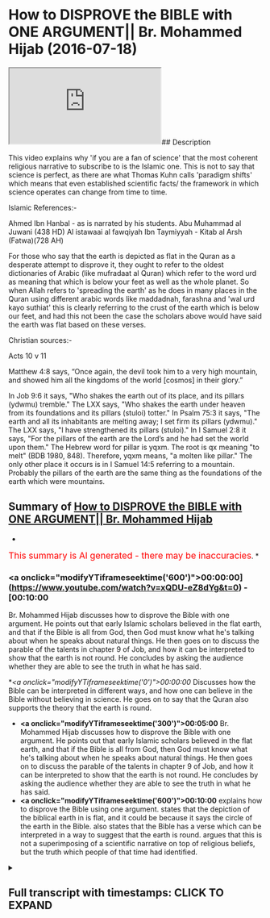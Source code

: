 # How to DISPROVE the BIBLE with ONE ARGUMENT|| Br. Mohammed Hijab (2016-07-18)

<iframe loading='lazy' src='https://www.youtube.com/embed/xQDU-eZ8dYg'></iframe>## Description

This video explains why 'if you are a fan of science' that the most coherent religious narrative to subscribe to is the Islamic one. This is not to say that science is perfect, as there are what Thomas Kuhn calls 'paradigm shifts' which means that even established scientific facts/ the framework in which science operates can change from time to time.

Islamic References:-

Ahmed Ibn Hanbal  - as is narrated by his students. 
 Abu Muhammad al Juwani (438 HD) Al istawaai al fawqiyah 
Ibn Taymiyyah - Kitab al Arsh (Fatwa)(728 AH)

For those who say that the earth is depicted as flat in the Quran as a desperate attempt to disprove it, they ought to refer to the oldest dictionaries of Arabic (like mufradaat al Quran) which refer to the word urd as meaning that which is below your feet as well as the whole planet. So when Allah refers to 'spreading the earth' as he does in many places in the Quran using different arabic words like maddadnah, farashna and 'wal urd kayo suthiat' this is clearly referring to the crust of the earth which is below our feet, and had this not been the case the scholars above would have said the earth was flat based on these verses. 

Christian sources:- 

Acts 10 v 11 

Matthew 4:8 says, “Once again, the devil took him to a very high mountain, and showed him all the kingdoms of the world [cosmos] in their glory.”

In Job 9:6 it says, "Who shakes the earth out of its place, and its pillars (ydwmu) tremble." The LXX says, "Who shakes the earth under heaven from its foundations and its pillars (stuloi) totter." In Psalm 75:3 it says, "The earth and all its inhabitants are melting away; I set firm its pillars (ydwmu)." The LXX says, "I have strengthened its pillars (stuloi)." In I Samuel 2:8 it says, "For the pillars of the earth are the Lord’s and he had set the world upon them." The Hebrew word for pillar is yqxm. The root is qx meaning "to melt" (BDB 1980, 848). Therefore, yqxm means, "a molten like pillar." The only other place it occurs is in I Samuel 14:5 referring to a mountain. Probably the pillars of the earth are the same thing as the foundations of the earth which were mountains.

## Summary of [How to DISPROVE the BIBLE with ONE ARGUMENT|| Br. Mohammed Hijab](https://www.youtube.com/watch?v=xQDU-eZ8dYg)


*

<span style="color:red; font-size:125%">This summary is AI generated - there may be inaccuracies</span>. [](/)*

### <a onclick=\"modifyYTiframeseektime('600')\">00:00:00](https://www.youtube.com/watch?v=xQDU-eZ8dYg&t=0) - [00:10:00</a>

 Br. Mohammed Hijab discusses how to disprove the Bible with one argument. He points out that early Islamic scholars believed in the flat earth, and that if the Bible is all from God, then God must know what he's talking about when he speaks about natural things. He then goes on to discuss the parable of the talents in chapter 9 of Job, and how it can be interpreted to show that the earth is not round. He concludes by asking the audience whether they are able to see the truth in what he has said.

**<a onclick=\"modifyYTiframeseektime('0')\">00:00:00</a>* Discusses how the Bible can be interpreted in different ways, and how one can believe in the Bible without believing in science. He goes on to say that the Quran also supports the theory that the earth is round.
* **<a onclick=\"modifyYTiframeseektime('300')\">00:05:00</a>**  Br. Mohammed Hijab discusses how to disprove the Bible with one argument. He points out that early Islamic scholars believed in the flat earth, and that if the Bible is all from God, then God must know what he's talking about when he speaks about natural things. He then goes on to discuss the parable of the talents in chapter 9 of Job, and how it can be interpreted to show that the earth is not round. He concludes by asking the audience whether they are able to see the truth in what he has said.
* **<a onclick=\"modifyYTiframeseektime('600')\">00:10:00</a>** explains how to disprove the Bible using one argument.  states that the depiction of the biblical earth in is flat, and it could be because it says the circle of the earth in the Bible.  also states that the Bible has a verse which can be interpreted in a way to suggest that the earth is round.  argues that this is not a superimposing of a scientific narrative on top of religious beliefs, but the truth which people of that time had identified.

<details><summary><h2>Full transcript with timestamps: CLICK TO EXPAND</h2></summary>

<a onclick="modifyYTiframeseektime('0)')">0:00:00 and adidas fee so he also daddy what do<\/a>
<a onclick="modifyYTiframeseektime('6)')">0:00:06 I either would you me I thought that's<\/a>
<a onclick="modifyYTiframeseektime('12)')">0:00:12 just I'd you know I was just saying to<\/a>
<a onclick="modifyYTiframeseektime('13)')">0:00:13 you what should ever get more time<\/a>
<a onclick="modifyYTiframeseektime('15)')">0:00:15 Jackie Chan just your first episode new<\/a>
<a onclick="modifyYTiframeseektime('21)')">0:00:21 car basically was that well will sent<\/a>
<a onclick="modifyYTiframeseektime('23)')">0:00:23 you as I do respect I do respect for you<\/a>
<a onclick="modifyYTiframeseektime('26)')">0:00:26 guys a colorful your Christians and your<\/a>
<a onclick="modifyYTiframeseektime('28)')">0:00:28 literalists and you believe in the Bible<\/a>
<a onclick="modifyYTiframeseektime('29)')">0:00:29 as is and you know why I respect that I<\/a>
<a onclick="modifyYTiframeseektime('31)')">0:00:31 do really respect that because in the<\/a>
<a onclick="modifyYTiframeseektime('35)')">0:00:35 West that we've had this kind of<\/a>
<a onclick="modifyYTiframeseektime('36)')">0:00:36 revolution Enlightenment period and<\/a>
<a onclick="modifyYTiframeseektime('37)')">0:00:37 scientific revolution dust relation all<\/a>
<a onclick="modifyYTiframeseektime('39)')">0:00:39 these different things have led people<\/a>
<a onclick="modifyYTiframeseektime('42)')">0:00:42 to insert interpreting the Bible which<\/a>
<a onclick="modifyYTiframeseektime('43)')">0:00:43 in a way which doesn't fit the classic<\/a>
<a onclick="modifyYTiframeseektime('45)')">0:00:45 works of Jesus which is actually for it<\/a>
<a onclick="modifyYTiframeseektime('47)')">0:00:47 is not in line with you know the the<\/a>
<a onclick="modifyYTiframeseektime('51)')">0:00:51 actual way that people we should<\/a>
<a onclick="modifyYTiframeseektime('52)')">0:00:52 interpret in a pot and the truth can't<\/a>
<a onclick="modifyYTiframeseektime('54)')">0:00:54 change can it so if you believe in the<\/a>
<a onclick="modifyYTiframeseektime('56)')">0:00:56 Bible you believe in the Bible<\/a>
<a onclick="modifyYTiframeseektime('58)')">0:00:58 yeah yeah you believe in it the Bible in<\/a>
<a onclick="modifyYTiframeseektime('60)')">0:01:00 a way which is straightforward the text<\/a>
<a onclick="modifyYTiframeseektime('64)')">0:01:04 speaks for itself<\/a>
<a onclick="modifyYTiframeseektime('64)')">0:01:04 is from God right yeah alright so while<\/a>
<a onclick="modifyYTiframeseektime('68)')">0:01:08 we're speaking Jim about and I hopefully<\/a>
<a onclick="modifyYTiframeseektime('70)')">0:01:10 get you involved I know you're<\/a>
<a onclick="modifyYTiframeseektime('71)')">0:01:11 interesting person to speak to and you<\/a>
<a onclick="modifyYTiframeseektime('74)')">0:01:14 gonna bid like mine a general I like to<\/a>
<a onclick="modifyYTiframeseektime('75)')">0:01:15 bid thank you Sheikh how do you shave me<\/a>
<a onclick="modifyYTiframeseektime('78)')">0:01:18 like this quite nice<\/a>
<a onclick="modifyYTiframeseektime('82)')">0:01:22 seriously we have a lot of the vapors<\/a>
<a onclick="modifyYTiframeseektime('84)')">0:01:24 I'm a discussion person I'm taking one<\/a>
<a onclick="modifyYTiframeseektime('86)')">0:01:26 too I mean Jesus so what we're saying<\/a>
<a onclick="modifyYTiframeseektime('88)')">0:01:28 was really the point I was going to make<\/a>
<a onclick="modifyYTiframeseektime('91)')">0:01:31 was just one way I'm not saying that<\/a>
<a onclick="modifyYTiframeseektime('93)')">0:01:33 science just as a disclaimer as a caveat<\/a>
<a onclick="modifyYTiframeseektime('95)')">0:01:35 I'm not saying that science is the<\/a>
<a onclick="modifyYTiframeseektime('98)')">0:01:38 measuring stick by which influent off' i<\/a>
<a onclick="modifyYTiframeseektime('101)')">0:01:41 whether religion is true or not true it<\/a>
<a onclick="modifyYTiframeseektime('104)')">0:01:44 in an in a complete sense i think that<\/a>
<a onclick="modifyYTiframeseektime('106)')">0:01:46 would be an extreme case and the reason<\/a>
<a onclick="modifyYTiframeseektime('108)')">0:01:48 why that is is because i believe that<\/a>
<a onclick="modifyYTiframeseektime('110)')">0:01:50 science goes true can come here this<\/a>
<a onclick="modifyYTiframeseektime('112)')">0:01:52 guy's my man and i believe that science<\/a>
<a onclick="modifyYTiframeseektime('117)')">0:01:57 can have way what thomas kuhn called you<\/a>
<a onclick="modifyYTiframeseektime('119)')">0:01:59 know Thomas Kuhn is the philosopher of<\/a>
<a onclick="modifyYTiframeseektime('121)')">0:02:01 science he said science can have like<\/a>
<a onclick="modifyYTiframeseektime('123)')">0:02:03 paradigm shifts I've said that I think<\/a>
<a onclick="modifyYTiframeseektime('126)')">0:02:06 that there are some rudimentary facts of<\/a>
<a onclick="modifyYTiframeseektime('128)')">0:02:08 science that we can all agree to and one<\/a>
<a onclick="modifyYTiframeseektime('131)')">0:02:11 of the things that I think is quite<\/a>
<a onclick="modifyYTiframeseektime('132)')">0:02:12 rudimentary is the shape of die would<\/a>
<a onclick="modifyYTiframeseektime('136)')">0:02:16 you agree with me that the shape of the<\/a>
<a onclick="modifyYTiframeseektime('138)')">0:02:18 earth is round<\/a>
<a onclick="modifyYTiframeseektime('140)')">0:02:20 you said to be a drunk are you sad about<\/a>
<a onclick="modifyYTiframeseektime('143)')">0:02:23 yes that's fine because I was asking<\/a>
<a onclick="modifyYTiframeseektime('148)')">0:02:28 this money because I was actually in 2%<\/a>
<a onclick="modifyYTiframeseektime('152)')">0:02:32 air and asked them how old is the<\/a>
<a onclick="modifyYTiframeseektime('155)')">0:02:35 universe they replied by saying six<\/a>
<a onclick="modifyYTiframeseektime('158)')">0:02:38 thousand years old is that correct yeah<\/a>
<a onclick="modifyYTiframeseektime('160)')">0:02:40 you believe the successor I'm not<\/a>
<a onclick="modifyYTiframeseektime('162)')">0:02:42 entirely 100% asylum I will research<\/a>
<a onclick="modifyYTiframeseektime('165)')">0:02:45 everything oh yeah I lost my current<\/a>
<a onclick="modifyYTiframeseektime('168)')">0:02:48 stance which is a bactrim other way<\/a>
<a onclick="modifyYTiframeseektime('169)')">0:02:49 would you do anyone sense like you do<\/a>
<a onclick="modifyYTiframeseektime('171)')">0:02:51 what she goes to school like you need<\/a>
<a onclick="modifyYTiframeseektime('173)')">0:02:53 something yeah I go second I don't go<\/a>
<a onclick="modifyYTiframeseektime('178)')">0:02:58 second to school unless you see that<\/a>
<a onclick="modifyYTiframeseektime('180)')">0:03:00 young yeah yeah asking this ahead kind<\/a>
<a onclick="modifyYTiframeseektime('184)')">0:03:04 of me has for yourself you said that<\/a>
<a onclick="modifyYTiframeseektime('188)')">0:03:08 would you say that be the university<\/a>
<a onclick="modifyYTiframeseektime('190)')">0:03:10 colleges oh maybe I don't know<\/a>
<a onclick="modifyYTiframeseektime('193)')">0:03:13 constantly make this money so that this<\/a>
<a onclick="modifyYTiframeseektime('196)')">0:03:16 wrong person on the Bible that indicates<\/a>
<a onclick="modifyYTiframeseektime('200)')">0:03:20 the fact that the earth is flat if you<\/a>
<a onclick="modifyYTiframeseektime('205)')">0:03:25 look at the book of Job chapter number<\/a>
<a onclick="modifyYTiframeseektime('207)')">0:03:27 nine verse number six it says the<\/a>
<a onclick="modifyYTiframeseektime('210)')">0:03:30 answers only flap way can be shaken out<\/a>
<a onclick="modifyYTiframeseektime('213)')">0:03:33 of this pillage so the earth has pillars<\/a>
<a onclick="modifyYTiframeseektime('214)')">0:03:34 the depiction of the public worth is<\/a>
<a onclick="modifyYTiframeseektime('216)')">0:03:36 that it's flat and it has penis like a<\/a>
<a onclick="modifyYTiframeseektime('218)')">0:03:38 table all right in the book of Matthew<\/a>
<a onclick="modifyYTiframeseektime('222)')">0:03:42 chapter number 8 that's number 4 as you<\/a>
<a onclick="modifyYTiframeseektime('223)')">0:03:43 very well know Jesus was taken to the<\/a>
<a onclick="modifyYTiframeseektime('226)')">0:03:46 higher the top of a very high mountain<\/a>
<a onclick="modifyYTiframeseektime('228)')">0:03:48 and I said that he saw all the kingdoms<\/a>
<a onclick="modifyYTiframeseektime('230)')">0:03:50 of yes<\/a>
<a onclick="modifyYTiframeseektime('230)')">0:03:50 that must be the earth is flat<\/a>
<a onclick="modifyYTiframeseektime('234)')">0:03:54 is there anything yeah because surely on<\/a>
<a onclick="modifyYTiframeseektime('237)')">0:03:57 the other side if you look at for<\/a>
<a onclick="modifyYTiframeseektime('239)')">0:03:59 example at the Book of Psalms chapter on<\/a>
<a onclick="modifyYTiframeseektime('241)')">0:04:01 with a 73 sorry chaps from 75 bus number<\/a>
<a onclick="modifyYTiframeseektime('245)')">0:04:05 three once again talks about the earth<\/a>
<a onclick="modifyYTiframeseektime('248)')">0:04:08 being flat and having pillars well you<\/a>
<a onclick="modifyYTiframeseektime('250)')">0:04:10 look at the book of Acts chapter number<\/a>
<a onclick="modifyYTiframeseektime('252)')">0:04:12 10 verse number 11 he talks about a big<\/a>
<a onclick="modifyYTiframeseektime('254)')">0:04:14 shoot comin appeal was talking it in a<\/a>
<a onclick="modifyYTiframeseektime('256)')">0:04:16 big sheet comes from the sky and it<\/a>
<a onclick="modifyYTiframeseektime('258)')">0:04:18 covers all four corners of the earth so<\/a>
<a onclick="modifyYTiframeseektime('260)')">0:04:20 it's very clear here that the biblical<\/a>
<a onclick="modifyYTiframeseektime('261)')">0:04:21 depiction of the earth is a flower now<\/a>
<a onclick="modifyYTiframeseektime('263)')">0:04:23 in the Quran it says in Chapter number<\/a>
<a onclick="modifyYTiframeseektime('265)')">0:04:25 39 verse number five you cope with<\/a>
<a onclick="modifyYTiframeseektime('268)')">0:04:28 Leyland's enough we called on the hala<\/a>
<a onclick="modifyYTiframeseektime('270)')">0:04:30 Lane what's up her Shamsul tamo-guna<\/a>
<a onclick="modifyYTiframeseektime('272)')">0:04:32 edge it in the edge any Muslim map so<\/a>
<a onclick="modifyYTiframeseektime('275)')">0:04:35 the scholars of exegesis of the past<\/a>
<a onclick="modifyYTiframeseektime('278)')">0:04:38 scholars I interpret the pride of the<\/a>
<a onclick="modifyYTiframeseektime('280)')">0:04:40 past they said that this verse makes it<\/a>
<a onclick="modifyYTiframeseektime('283)')">0:04:43 very clear that the earth is going round<\/a>
<a onclick="modifyYTiframeseektime('285)')">0:04:45 is must be round because this was tack<\/a>
<a onclick="modifyYTiframeseektime('289)')">0:04:49 we go will in this verse and therefore a<\/a>
<a onclick="modifyYTiframeseektime('295)')">0:04:55 middle hammer is one of the few died in<\/a>
<a onclick="modifyYTiframeseektime('297)')">0:04:57 2.1 haben team here's another one who's<\/a>
<a onclick="modifyYTiframeseektime('299)')">0:04:59 accorded mount issue even has it was the<\/a>
<a onclick="modifyYTiframeseektime('301)')">0:05:01 third one adjoining enforcement is<\/a>
<a onclick="modifyYTiframeseektime('304)')">0:05:04 welcome other scholars second that said<\/a>
<a onclick="modifyYTiframeseektime('305)')">0:05:05 before time what a full time that the<\/a>
<a onclick="modifyYTiframeseektime('308)')">0:05:08 earth is round<\/a>
<a onclick="modifyYTiframeseektime('309)')">0:05:09 now I'm not saying that Islamic<\/a>
<a onclick="modifyYTiframeseektime('311)')">0:05:11 literature there's not a scroll out<\/a>
<a onclick="modifyYTiframeseektime('312)')">0:05:12 there that says that the earth is flat<\/a>
<a onclick="modifyYTiframeseektime('313)')">0:05:13 the interpreter on to say that but what<\/a>
<a onclick="modifyYTiframeseektime('315)')">0:05:15 I'm saying is we have in our literature<\/a>
<a onclick="modifyYTiframeseektime('317)')">0:05:17 those early scholars will seem to help<\/a>
<a onclick="modifyYTiframeseektime('319)')">0:05:19 those around and every choice run is<\/a>
<a onclick="modifyYTiframeseektime('320)')">0:05:20 over in the Bible do I have them<\/a>
<a onclick="modifyYTiframeseektime('323)')">0:05:23 so just if you are because you started<\/a>
<a onclick="modifyYTiframeseektime('326)')">0:05:26 off by saying that the office round if<\/a>
<a onclick="modifyYTiframeseektime('329)')">0:05:29 you truly believe that the earth is<\/a>
<a onclick="modifyYTiframeseektime('331)')">0:05:31 round after the Muslim but if you are<\/a>
<a onclick="modifyYTiframeseektime('335)')">0:05:35 sticking to the fact that the earth is<\/a>
<a onclick="modifyYTiframeseektime('337)')">0:05:37 round<\/a>
<a onclick="modifyYTiframeseektime('337)')">0:05:37 yep believe in the scripture that tells<\/a>
<a onclick="modifyYTiframeseektime('339)')">0:05:39 you clearly that the earth is flat and<\/a>
<a onclick="modifyYTiframeseektime('341)')">0:05:41 has pillars and there's no other way of<\/a>
<a onclick="modifyYTiframeseektime('343)')">0:05:43 interpreting this then that will do a<\/a>
<a onclick="modifyYTiframeseektime('346)')">0:05:46 contradiction in the way you apply your<\/a>
<a onclick="modifyYTiframeseektime('348)')">0:05:48 standards that's how you sit how do you<\/a>
<a onclick="modifyYTiframeseektime('353)')">0:05:53 roll this round if you want to read<\/a>
<a onclick="modifyYTiframeseektime('356)')">0:05:56 something out in the scriptures to pipe<\/a>
<a onclick="modifyYTiframeseektime('358)')">0:05:58 in is etc this is a mystery where you<\/a>
<a onclick="modifyYTiframeseektime('362)')">0:06:02 believe in the Bible<\/a>
<a onclick="modifyYTiframeseektime('363)')">0:06:03 I do but the Bible must be all from God<\/a>
<a onclick="modifyYTiframeseektime('365)')">0:06:05 absolutely now but I would have minded<\/a>
<a onclick="modifyYTiframeseektime('368)')">0:06:08 if the Bible is all from God God must<\/a>
<a onclick="modifyYTiframeseektime('369)')">0:06:09 know what he's talking about so if God<\/a>
<a onclick="modifyYTiframeseektime('372)')">0:06:12 knows what he's talking about<\/a>
<a onclick="modifyYTiframeseektime('373)')">0:06:13 then he must when he refers to natural<\/a>
<a onclick="modifyYTiframeseektime('375)')">0:06:15 things he must refer to them in a way<\/a>
<a onclick="modifyYTiframeseektime('377)')">0:06:17 which is accurate if I'm really because<\/a>
<a onclick="modifyYTiframeseektime('380)')">0:06:20 I think the Bible you should know you<\/a>
<a onclick="modifyYTiframeseektime('382)')">0:06:22 saw us in parables so no but so you're<\/a>
<a onclick="modifyYTiframeseektime('385)')">0:06:25 your baby you don't believe the nation<\/a>
<a onclick="modifyYTiframeseektime('386)')">0:06:26 in s and s in there so you don't believe<\/a>
<a onclick="modifyYTiframeseektime('388)')">0:06:28 in literature Sigma so one God talks<\/a>
<a onclick="modifyYTiframeseektime('390)')">0:06:30 about things you're talking about<\/a>
<a onclick="modifyYTiframeseektime('391)')">0:06:31 everything is about it says it's very<\/a>
<a onclick="modifyYTiframeseektime('395)')">0:06:35 common which good just are in peril can<\/a>
<a onclick="modifyYTiframeseektime('397)')">0:06:37 you prove to me that job chapter number<\/a>
<a onclick="modifyYTiframeseektime('399)')">0:06:39 number six<\/a>
<a onclick="modifyYTiframeseektime('400)')">0:06:40 because job<\/a>
<a onclick="modifyYTiframeseektime('403)')">0:06:43 can you get me a buddy please come from<\/a>
<a onclick="modifyYTiframeseektime('407)')">0:06:47 our and without no you are a very high<\/a>
<a onclick="modifyYTiframeseektime('418)')">0:06:58 profile ship interesting person you'll<\/a>
<a onclick="modifyYTiframeseektime('424)')">0:07:04 be able to do this with ease with<\/a>
<a onclick="modifyYTiframeseektime('425)')">0:07:05 consider wheeze 9 chapter 9 verse 6 this<\/a>
<a onclick="modifyYTiframeseektime('431)')">0:07:11 treatment might be going from 9 to 6<\/a>
<a onclick="modifyYTiframeseektime('433)')">0:07:13 then we've got - I'm verse 6 and we went<\/a>
<a onclick="modifyYTiframeseektime('435)')">0:07:15 from one so you can read it something<\/a>
<a onclick="modifyYTiframeseektime('437)')">0:07:17 drawn we go from get it I can't sing<\/a>
<a onclick="modifyYTiframeseektime('441)')">0:07:21 sorry read it from one<\/a>
<a onclick="modifyYTiframeseektime('447)')">0:07:27 without thinking of face I'm sorry<\/a>
<a onclick="modifyYTiframeseektime('453)')">0:07:33 it shakes the earth from its place and<\/a>
<a onclick="modifyYTiframeseektime('457)')">0:07:37 makes its pillars kill me<\/a>
<a onclick="modifyYTiframeseektime('461)')">0:07:41 and see what's sf6 yeah yeah<\/a>
<a onclick="modifyYTiframeseektime('464)')">0:07:44 you may read restaurant okay he speaks<\/a>
<a onclick="modifyYTiframeseektime('472)')">0:07:52 to the song and and it does not show<\/a>
<a onclick="modifyYTiframeseektime('477)')">0:07:57 issues ensues the light of the stars he<\/a>
<a onclick="modifyYTiframeseektime('482)')">0:08:02 alone searches out in heaven and treads<\/a>
<a onclick="modifyYTiframeseektime('487)')">0:08:07 on the waters to see so that their<\/a>
<a onclick="modifyYTiframeseektime('493)')">0:08:13 education the whole world is flat the<\/a>
<a onclick="modifyYTiframeseektime('495)')">0:08:15 first part was it is that bit so you<\/a>
<a onclick="modifyYTiframeseektime('497)')">0:08:17 just took one bit yeah so tell me what<\/a>
<a onclick="modifyYTiframeseektime('500)')">0:08:20 what how will you see that as not the<\/a>
<a onclick="modifyYTiframeseektime('501)')">0:08:21 earth hasn't got Phyllis learning that's<\/a>
<a onclick="modifyYTiframeseektime('503)')">0:08:23 a pollution got it in reading scripture<\/a>
<a onclick="modifyYTiframeseektime('506)')">0:08:26 so chapter 9 verse six off job I'm not<\/a>
<a onclick="modifyYTiframeseektime('508)')">0:08:28 trying to look honestly I like you're a<\/a>
<a onclick="modifyYTiframeseektime('510)')">0:08:30 nice guy I'm not trying to hurt your<\/a>
<a onclick="modifyYTiframeseektime('512)')">0:08:32 feelings<\/a>
<a onclick="modifyYTiframeseektime('512)')">0:08:32 okay not good at working either please<\/a>
<a onclick="modifyYTiframeseektime('514)')">0:08:34 we're seeking the truth the truth sorry<\/a>
<a onclick="modifyYTiframeseektime('517)')">0:08:37 alright it's a parable so I see as you<\/a>
<a onclick="modifyYTiframeseektime('519)')">0:08:39 see the power so you all right then<\/a>
<a onclick="modifyYTiframeseektime('521)')">0:08:41 bring a few donor partners lie on my<\/a>
<a onclick="modifyYTiframeseektime('522)')">0:08:42 mind assembly you're here to help me<\/a>
<a onclick="modifyYTiframeseektime('523)')">0:08:43 understand I don't that's fine you don't<\/a>
<a onclick="modifyYTiframeseektime('526)')">0:08:46 Sunday nine one so your boy do you<\/a>
<a onclick="modifyYTiframeseektime('528)')">0:08:48 understand it enough to say the parable<\/a>
<a onclick="modifyYTiframeseektime('530)')">0:08:50 but go ahead and look at if you want to<\/a>
<a onclick="modifyYTiframeseektime('532)')">0:08:52 look at psalms chapter number<\/a>
<a onclick="modifyYTiframeseektime('534)')">0:08:54 seventy-five Muslim three but now please<\/a>
<a onclick="modifyYTiframeseektime('536)')">0:08:56 Konami movie about is our a professor<\/a>
<a onclick="modifyYTiframeseektime('538)')">0:08:58 yeah and I think dark tell such a sci-fi<\/a>
<a onclick="modifyYTiframeseektime('543)')">0:09:03 plus three which is fine okay yes please<\/a>
<a onclick="modifyYTiframeseektime('547)')">0:09:07 your we're aware of your Bible what do<\/a>
<a onclick="modifyYTiframeseektime('549)')">0:09:09 you want seven five three<\/a>
<a onclick="modifyYTiframeseektime('554)')">0:09:14 by the way guys I just want to say this<\/a>
<a onclick="modifyYTiframeseektime('556)')">0:09:16 that the Quran from the very beginning<\/a>
<a onclick="modifyYTiframeseektime('560)')">0:09:20 when we talk about there being marina<\/a>
<a onclick="modifyYTiframeseektime('562)')">0:09:22 joinery defensible marine 75357 t5 35<\/a>
<a onclick="modifyYTiframeseektime('572)')">0:09:32 will you mean that you eat is just one<\/a>
<a onclick="modifyYTiframeseektime('574)')">0:09:34 word you read over getting from we're<\/a>
<a onclick="modifyYTiframeseektime('582)')">0:09:42 talking sir your swear I'm sorry<\/a>
<a onclick="modifyYTiframeseektime('584)')">0:09:44 and here's a microscope your cow let's<\/a>
<a onclick="modifyYTiframeseektime('591)')">0:09:51 find them very easily when of an older<\/a>
<a onclick="modifyYTiframeseektime('594)')">0:09:54 people quake it is I who spills burn so<\/a>
<a onclick="modifyYTiframeseektime('601)')">0:10:01 and so God holds the pillars of the<\/a>
<a onclick="modifyYTiframeseektime('603)')">0:10:03 earth its pillars Gareth has pillars in<\/a>
<a onclick="modifyYTiframeseektime('606)')">0:10:06 the Bible the earth has pillars in the<\/a>
<a onclick="modifyYTiframeseektime('609)')">0:10:09 Bible Phyllis me you know about you know<\/a>
<a onclick="modifyYTiframeseektime('610)')">0:10:10 a pillar is my friend yes that's right<\/a>
<a onclick="modifyYTiframeseektime('615)')">0:10:15 because the depiction of the biblical<\/a>
<a onclick="modifyYTiframeseektime('617)')">0:10:17 earth is flat it could be because it<\/a>
<a onclick="modifyYTiframeseektime('621)')">0:10:21 says the circle of the earth in the<\/a>
<a onclick="modifyYTiframeseektime('622)')">0:10:22 Bible<\/a>
<a onclick="modifyYTiframeseektime('623)')">0:10:23 it could be a disk but also has pillars<\/a>
<a onclick="modifyYTiframeseektime('626)')">0:10:26 tell me is that correct you think the<\/a>
<a onclick="modifyYTiframeseektime('630)')">0:10:30 Bible flat and has penis is there as<\/a>
<a onclick="modifyYTiframeseektime('633)')">0:10:33 flat as police is that surrounded do you<\/a>
<a onclick="modifyYTiframeseektime('645)')">0:10:45 agree with the Bible would you agree<\/a>
<a onclick="modifyYTiframeseektime('646)')">0:10:46 with the fact that the earth is round<\/a>
<a onclick="modifyYTiframeseektime('647)')">0:10:47 after B which is wrong you're going<\/a>
<a onclick="modifyYTiframeseektime('650)')">0:10:50 about a spill ISM what pillars means<\/a>
<a onclick="modifyYTiframeseektime('652)')">0:10:52 like a table you know a table you've<\/a>
<a onclick="modifyYTiframeseektime('654)')">0:10:54 seen a table before yeah a table is<\/a>
<a onclick="modifyYTiframeseektime('657)')">0:10:57 something which is like this and it has<\/a>
<a onclick="modifyYTiframeseektime('660)')">0:11:00 legs<\/a>
<a onclick="modifyYTiframeseektime('660)')">0:11:00 so villas act as stabilizers right they<\/a>
<a onclick="modifyYTiframeseektime('665)')">0:11:05 work only with flowers it's not powerful<\/a>
<a onclick="modifyYTiframeseektime('669)')">0:11:09 this is more than one verse if it was<\/a>
<a onclick="modifyYTiframeseektime('671)')">0:11:11 one verse we could say it's a parable<\/a>
<a onclick="modifyYTiframeseektime('672)')">0:11:12 but what you tell me what you do the<\/a>
<a onclick="modifyYTiframeseektime('675)')">0:11:15 opposite gives a feeling in the Bible<\/a>
<a onclick="modifyYTiframeseektime('677)')">0:11:17 yeah that's what you believe so Mars is<\/a>
<a onclick="modifyYTiframeseektime('679)')">0:11:19 a pillar nice support buttons if that's<\/a>
<a onclick="modifyYTiframeseektime('681)')">0:11:21 what you look at you believe do you<\/a>
<a onclick="modifyYTiframeseektime('683)')">0:11:23 believe in them I said it opens doors<\/a>
<a onclick="modifyYTiframeseektime('685)')">0:11:25 right so you believe in the climb there<\/a>
<a onclick="modifyYTiframeseektime('687)')">0:11:27 because the for the Quranic scripture of<\/a>
<a onclick="modifyYTiframeseektime('689)')">0:11:29 the three Abrahamic religions are the<\/a>
<a onclick="modifyYTiframeseektime('691)')">0:11:31 only ones as only scripture that has a<\/a>
<a onclick="modifyYTiframeseektime('694)')">0:11:34 verse in the Quran well verse in the<\/a>
<a onclick="modifyYTiframeseektime('696)')">0:11:36 Quran that can be interpreted in a way<\/a>
<a onclick="modifyYTiframeseektime('697)')">0:11:37 to suggest that the earth is round and<\/a>
<a onclick="modifyYTiframeseektime('699)')">0:11:39 the only scripture which has scholars<\/a>
<a onclick="modifyYTiframeseektime('701)')">0:11:41 predating a thousand years ago saying<\/a>
<a onclick="modifyYTiframeseektime('704)')">0:11:44 that the earth is round so it's not as<\/a>
<a onclick="modifyYTiframeseektime('706)')">0:11:46 in superimposing this narrative<\/a>
<a onclick="modifyYTiframeseektime('708)')">0:11:48 scientific narrative<\/a>
<a onclick="modifyYTiframeseektime('710)')">0:11:50 it's the truth which people of that time<\/a>
<a onclick="modifyYTiframeseektime('712)')">0:11:52 had identified the elephant leaders fear<\/a>
<a onclick="modifyYTiframeseektime('720)')">0:12:00 someo so dirty<\/a>
<a onclick="modifyYTiframeseektime('724)')">0:12:04 would you me<\/a>
</details>